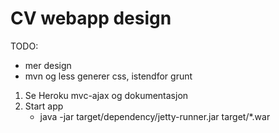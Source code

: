 <h1>CV webapp design</h1>

TODO: 
* mer design
* mvn og less generer css, istendfor grunt

1. Se Heroku mvc-ajax og dokumentasjon
2. Start app
	* java -jar target/dependency/jetty-runner.jar target/*.war

